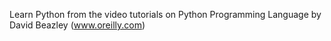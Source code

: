 Learn Python from the video tutorials on Python Programming Language by David Beazley (www.oreilly.com)
